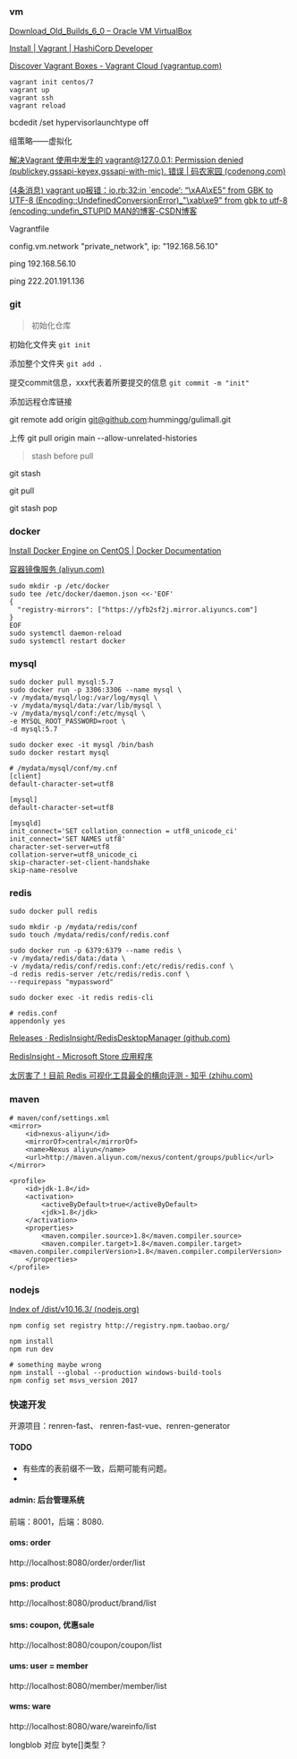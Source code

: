 ### vm

[Download_Old_Builds_6_0 – Oracle VM VirtualBox](https://www.virtualbox.org/wiki/Download_Old_Builds_6_0)

[Install | Vagrant | HashiCorp Developer](https://developer.hashicorp.com/vagrant/downloads?product_intent=vagrant)

[Discover Vagrant Boxes - Vagrant Cloud (vagrantup.com)](https://app.vagrantup.com/boxes/search)

```
vagrant init centos/7
vagrant up
vagrant ssh
vagrant reload
```

bcdedit /set hypervisorlaunchtype off

组策略——虚拟化



[解决Vagrant 使用中发生的 vagrant@127.0.0.1: Permission denied (publickey,gssapi-keyex,gssapi-with-mic). 错误 | 码农家园 (codenong.com)](https://www.codenong.com/cs106366521/)

[(4条消息) vagrant up报错：io.rb:32:in `encode‘: “\xAA\xE5“ from GBK to UTF-8 (Encoding::UndefinedConversionError)_"\\xab\\xe9\" from gbk to utf-8 (encoding::undefin_STUPID MAN的博客-CSDN博客](https://blog.csdn.net/qq_42261895/article/details/121687073)



Vagrantfile

config.vm.network "private_network", ip: "192.168.56.10"

ping 192.168.56.10

ping 222.201.191.136



### git

> 初始化仓库

初始化文件夹
 `git init` 

添加整个文件夹
 `git add .` 

提交commit信息，xxx代表着所要提交的信息
 `git commit -m "init"` 

添加远程仓库链接

git remote add origin git@github.com:hummingg/gulimall.git

上传
git pull origin main --allow-unrelated-histories



> stash before pull

git stash

git pull

git stash pop



### docker

[Install Docker Engine on CentOS | Docker Documentation](https://docs.docker.com/engine/install/centos/)

[容器镜像服务 (aliyun.com)](https://cr.console.aliyun.com/cn-hangzhou/instances/mirrors)

```shell
sudo mkdir -p /etc/docker
sudo tee /etc/docker/daemon.json <<-'EOF'
{
  "registry-mirrors": ["https://yfb2sf2j.mirror.aliyuncs.com"]
}
EOF
sudo systemctl daemon-reload
sudo systemctl restart docker
```



### mysql

```
sudo docker pull mysql:5.7
sudo docker run -p 3306:3306 --name mysql \
-v /mydata/mysql/log:/var/log/mysql \
-v /mydata/mysql/data:/var/lib/mysql \
-v /mydata/mysql/conf:/etc/mysql \
-e MYSQL_ROOT_PASSWORD=root \
-d mysql:5.7

sudo docker exec -it mysql /bin/bash
sudo docker restart mysql
```

```
# /mydata/mysql/conf/my.cnf
[client]
default-character-set=utf8

[mysql]
default-character-set=utf8

[mysqld]
init_connect='SET collation_connection = utf8_unicode_ci'
init_connect='SET NAMES utf8'
character-set-server=utf8
collation-server=utf8_unicode_ci
skip-character-set-client-handshake
skip-name-resolve
```

### redis

```
sudo docker pull redis

sudo mkdir -p /mydata/redis/conf
sudo touch /mydata/redis/conf/redis.conf

sudo docker run -p 6379:6379 --name redis \
-v /mydata/redis/data:/data \
-v /mydata/redis/conf/redis.conf:/etc/redis/redis.conf \
-d redis redis-server /etc/redis/redis.conf \
--requirepass "mypassword"

sudo docker exec -it redis redis-cli
```

```
# redis.conf
appendonly yes
```

[Releases · RedisInsight/RedisDesktopManager (github.com)](https://github.com/RedisInsight/RedisDesktopManager/releases)

[RedisInsight - Microsoft Store 应用程序](https://apps.microsoft.com/store/detail/redisinsight/XP8K1GHCB0F1R2)

[太厉害了！目前 Redis 可视化工具最全的横向评测 - 知乎 (zhihu.com)](https://zhuanlan.zhihu.com/p/210483494)



### maven

```
# maven/conf/settings.xml
<mirror>
    <id>nexus-aliyun</id>
    <mirrorOf>central</mirrorOf>
    <name>Nexus aliyun</name>
    <url>http://maven.aliyun.com/nexus/content/groups/public</url>
</mirror>
```



```
<profile>
	<id>jdk-1.8</id>
	<activation>
		<activeByDefault>true</activeByDefault>
		<jdk>1.8</jdk>
	</activation>
	<properties>
		<maven.compiler.source>1.8</maven.compiler.source>
		<maven.compiler.target>1.8</maven.compiler.target><maven.compiler.compilerVersion>1.8</maven.compiler.compilerVersion>
	</properties>
</profile>
```



### nodejs

[Index of /dist/v10.16.3/ (nodejs.org)](https://nodejs.org/dist/v10.16.3/)

```
npm config set registry http://registry.npm.taobao.org/

npm install
npm run dev

# something maybe wrong
npm install --global --production windows-build-tools
npm config set msvs_version 2017
```



### 快速开发

开源项目：renren-fast、 renren-fast-vue、renren-generator

#### TODO

- 有些库的表前缀不一致，后期可能有问题。
- 

#### admin: 后台管理系统

前端：8001，后端：8080.



#### oms: order

http://localhost:8080/order/order/list



#### pms: product

http://localhost:8080/product/brand/list



#### sms: coupon, 优惠sale

http://localhost:8080/coupon/coupon/list



#### ums: user = member

http://localhost:8080/member/member/list



#### wms: ware

http://localhost:8080/ware/wareinfo/list

longblob 对应 byte[]类型？

